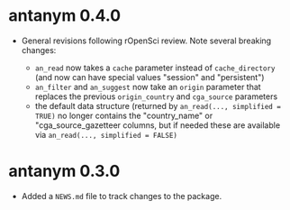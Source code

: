# antanym 0.4.0

* General revisions following rOpenSci review. Note several breaking changes:

  - `an_read` now takes a `cache` parameter instead of `cache_directory` (and now can have special values "session" and "persistent")
  - `an_filter` and `an_suggest` now take an `origin` parameter that replaces the previous `origin_country` and `cga_source` parameters
  - the default data structure (returned by `an_read(..., simplified = TRUE)` no longer contains the "country_name" or "cga_source_gazetteer columns, but if needed these are available via `an_read(..., simplified = FALSE)`
  

# antanym 0.3.0

* Added a `NEWS.md` file to track changes to the package.

